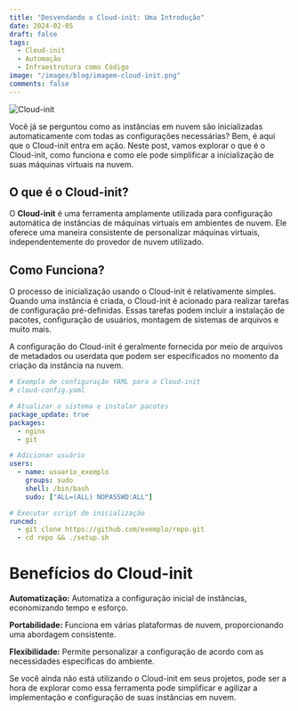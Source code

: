 ```yaml
---
title: "Desvendando o Cloud-init: Uma Introdução"
date: 2024-02-05
draft: false
tags:
  - Cloud-init
  - Automação
  - Infraestrutura como Código
image: "/images/blog/imagem-cloud-init.png"
comments: false
---
```

![Cloud-init](/images/blog/imagem-cloud-init.png)

Você já se perguntou como as instâncias em nuvem são inicializadas automaticamente com todas as configurações necessárias? Bem, é aqui que o Cloud-init entra em ação. Neste post, vamos explorar o que é o Cloud-init, como funciona e como ele pode simplificar a inicialização de suas máquinas virtuais na nuvem.

## O que é o Cloud-init?

O **Cloud-init** é uma ferramenta amplamente utilizada para configuração automática de instâncias de máquinas virtuais em ambientes de nuvem. Ele oferece uma maneira consistente de personalizar máquinas virtuais, independentemente do provedor de nuvem utilizado.

## Como Funciona?

O processo de inicialização usando o Cloud-init é relativamente simples. Quando uma instância é criada, o Cloud-init é acionado para realizar tarefas de configuração pré-definidas. Essas tarefas podem incluir a instalação de pacotes, configuração de usuários, montagem de sistemas de arquivos e muito mais.

A configuração do Cloud-init é geralmente fornecida por meio de arquivos de metadados ou userdata que podem ser especificados no momento da criação da instância na nuvem.

```yaml
# Exemplo de configuração YAML para o Cloud-init
# cloud-config.yaml

# Atualizar o sistema e instalar pacotes
package_update: true
packages:
  - nginx
  - git

# Adicionar usuário
users:
  - name: usuario_exemplo
    groups: sudo
    shell: /bin/bash
    sudo: ["ALL=(ALL) NOPASSWD:ALL"]

# Executar script de inicialização
runcmd:
  - git clone https://github.com/exemplo/repo.git
  - cd repo && ./setup.sh
```

# Benefícios do Cloud-init

**Automatização:** Automatiza a configuração inicial de instâncias, economizando tempo e esforço.

**Portabilidade:** Funciona em várias plataformas de nuvem, proporcionando uma abordagem consistente.

**Flexibilidade:** Permite personalizar a configuração de acordo com as necessidades específicas do ambiente.

Se você ainda não está utilizando o Cloud-init em seus projetos, pode ser a hora de explorar como essa ferramenta pode simplificar e agilizar a implementação e configuração de suas instâncias em nuvem.